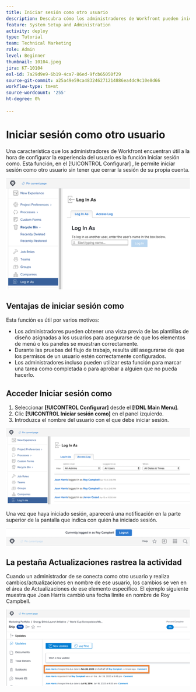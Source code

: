 ```yaml
---
title: Iniciar sesión como otro usuario
description: Descubra cómo los administradores de Workfront pueden iniciar sesión como otros usuarios para probar la configuración del sistema, las plantillas de diseño, los informes, etc.
feature: System Setup and Administration
activity: deploy
type: Tutorial
team: Technical Marketing
role: Admin
level: Beginner
thumbnail: 10104.jpeg
jira: KT-10104
exl-id: 7a29d9e9-6b19-4ca7-86ed-9fcb65050f29
source-git-commit: a25a49e59ca483246271214886ea4dc9c10e8d66
workflow-type: tm+mt
source-wordcount: '255'
ht-degree: 0%

---
```


# Iniciar sesión como otro usuario

Una característica que los administradores de Workfront encuentran útil a la hora de configurar la experiencia del usuario es la función Iniciar sesión como. Esta función, en el [!UICONTROL Configurar] , le permite iniciar sesión como otro usuario sin tener que cerrar la sesión de su propia cuenta.

![[!UICONTROL Iniciar sesión como] página en [!UICONTROL Configurar] área](assets/admin-fund-log-in-as-1.png)

## Ventajas de iniciar sesión como

Esta función es útil por varios motivos:

* Los administradores pueden obtener una vista previa de las plantillas de diseño asignadas a los usuarios para asegurarse de que los elementos de menú o los paneles se muestran correctamente.
* Durante las pruebas del flujo de trabajo, resulta útil asegurarse de que los permisos de un usuario estén correctamente configurados.
* Los administradores incluso pueden utilizar esta función para marcar una tarea como completada o para aprobar a alguien que no pueda hacerlo.

## Acceder Iniciar sesión como

1. Seleccionar **[!UICONTROL Configurar]** desde el **[!DNL Main Menu]**.
1. Clic **[!UICONTROL Iniciar sesión como]** en el panel izquierdo.
1. Introduzca el nombre del usuario con el que debe iniciar sesión.

![[!UICONTROL Acceder al registro] pestaña activada [!UICONTROL Iniciar sesión como] página](assets/admin-fund-log-in-as-3.png)

Una vez que haya iniciado sesión, aparecerá una notificación en la parte superior de la pantalla que indica con quién ha iniciado sesión.

![[!UICONTROL Ha iniciado sesión como] Mensaje en la parte superior de [!DNL Workfront] ventana](assets/admin-fund-log-in-as-2.png)

## La pestaña Actualizaciones rastrea la actividad

Cuando un administrador de se conecta como otro usuario y realiza cambios/actualizaciones en nombre de ese usuario, los cambios se ven en el área de Actualizaciones de ese elemento específico. El ejemplo siguiente muestra que Joan Harris cambió una fecha límite en nombre de Roy Campbell.

![Actualiza la sección](assets/admin-fund-log-in-as-4.png)
